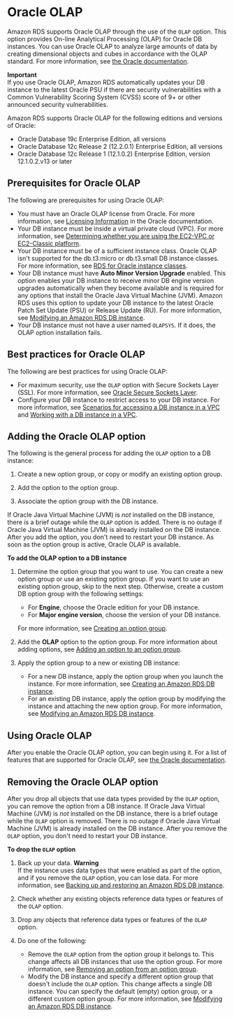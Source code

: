# Oracle OLAP<a name="Oracle.Options.OLAP"></a>

Amazon RDS supports Oracle OLAP through the use of the `OLAP` option\. This option provides On\-line Analytical Processing \(OLAP\) for Oracle DB instances\. You can use Oracle OLAP to analyze large amounts of data by creating dimensional objects and cubes in accordance with the OLAP standard\. For more information, see [the Oracle documentation](https://docs.oracle.com/en/database/oracle/oracle-database/19/olaug/index.html)\. 

**Important**  
If you use Oracle OLAP, Amazon RDS automatically updates your DB instance to the latest Oracle PSU if there are security vulnerabilities with a Common Vulnerability Scoring System \(CVSS\) score of 9\+ or other announced security vulnerabilities\. 

Amazon RDS supports Oracle OLAP for the following editions and versions of Oracle: 
+ Oracle Database 19c Enterprise Edition, all versions
+ Oracle Database 12c Release 2 \(12\.2\.0\.1\) Enterprise Edition, all versions
+ Oracle Database 12c Release 1 \(12\.1\.0\.2\) Enterprise Edition, version 12\.1\.0\.2\.v13 or later

## Prerequisites for Oracle OLAP<a name="Oracle.Options.OLAP.PreReqs"></a>

The following are prerequisites for using Oracle OLAP: 
+ You must have an Oracle OLAP license from Oracle\. For more information, see [Licensing Information](https://docs.oracle.com/en/database/oracle/oracle-database/19/dblic/Licensing-Information.html#GUID-B6113390-9586-46D7-9008-DCC9EDA45AB4) in the Oracle documentation\. 
+ Your DB instance must be inside a virtual private cloud \(VPC\)\. For more information, see [Determining whether you are using the EC2\-VPC or EC2\-Classic platform](USER_VPC.FindDefaultVPC.md)\. 
+ Your DB instance must be of a sufficient instance class\. Oracle OLAP isn't supported for the db\.t3\.micro or db\.t3\.small DB instance classes\. For more information, see [RDS for Oracle instance classes](Oracle.Concepts.InstanceClasses.md)\. 
+ Your DB instance must have **Auto Minor Version Upgrade** enabled\. This option enables your DB instance to receive minor DB engine version upgrades automatically when they become available and is required for any options that install the Oracle Java Virtual Machine \(JVM\)\. Amazon RDS uses this option to update your DB instance to the latest Oracle Patch Set Update \(PSU\) or Release Update \(RU\)\. For more information, see [Modifying an Amazon RDS DB instance](Overview.DBInstance.Modifying.md)\. 
+ Your DB instance must not have a user named `OLAPSYS`\. If it does, the OLAP option installation fails\.

## Best practices for Oracle OLAP<a name="Oracle.Options.OLAP.BestPractces"></a>

The following are best practices for using Oracle OLAP: 
+ For maximum security, use the `OLAP` option with Secure Sockets Layer \(SSL\)\. For more information, see [Oracle Secure Sockets Layer](Appendix.Oracle.Options.SSL.md)\. 
+ Configure your DB instance to restrict access to your DB instance\. For more information, see [Scenarios for accessing a DB instance in a VPC](USER_VPC.Scenarios.md) and [Working with a DB instance in a VPC](USER_VPC.WorkingWithRDSInstanceinaVPC.md)\. 

## Adding the Oracle OLAP option<a name="Oracle.Options.OLAP.Add"></a>

The following is the general process for adding the `OLAP` option to a DB instance: 

1. Create a new option group, or copy or modify an existing option group\.

1. Add the option to the option group\.

1. Associate the option group with the DB instance\.

If Oracle Java Virtual Machine \(JVM\) is *not* installed on the DB instance, there is a brief outage while the `OLAP` option is added\. There is no outage if Oracle Java Virtual Machine \(JVM\) is already installed on the DB instance\. After you add the option, you don't need to restart your DB instance\. As soon as the option group is active, Oracle OLAP is available\. 

**To add the OLAP option to a DB instance**

1. Determine the option group that you want to use\. You can create a new option group or use an existing option group\. If you want to use an existing option group, skip to the next step\. Otherwise, create a custom DB option group with the following settings: 
   + For **Engine**, choose the Oracle edition for your DB instance\. 
   + For **Major engine version**, choose the version of your DB instance\. 

   For more information, see [Creating an option group](USER_WorkingWithOptionGroups.md#USER_WorkingWithOptionGroups.Create)\. 

1. Add the **OLAP** option to the option group\. For more information about adding options, see [Adding an option to an option group](USER_WorkingWithOptionGroups.md#USER_WorkingWithOptionGroups.AddOption)\. 

1. Apply the option group to a new or existing DB instance: 
   + For a new DB instance, apply the option group when you launch the instance\. For more information, see [Creating an Amazon RDS DB instance](USER_CreateDBInstance.md)\. 
   + For an existing DB instance, apply the option group by modifying the instance and attaching the new option group\. For more information, see [Modifying an Amazon RDS DB instance](Overview.DBInstance.Modifying.md)\. 

## Using Oracle OLAP<a name="Oracle.Options.OLAP.Using"></a>

After you enable the Oracle OLAP option, you can begin using it\. For a list of features that are supported for Oracle OLAP, see [the Oracle documentation](https://docs.oracle.com/en/database/oracle/oracle-database/19/olaug/overview.html#GUID-E2056FE4-C623-4D29-B7D8-C4762F941966)\. 

## Removing the Oracle OLAP option<a name="Oracle.Options.OLAP.Remove"></a>

After you drop all objects that use data types provided by the `OLAP` option, you can remove the option from a DB instance\. If Oracle Java Virtual Machine \(JVM\) is *not* installed on the DB instance, there is a brief outage while the `OLAP` option is removed\. There is no outage if Oracle Java Virtual Machine \(JVM\) is already installed on the DB instance\. After you remove the `OLAP` option, you don't need to restart your DB instance\.

**To drop the `OLAP` option**

1. Back up your data\.
**Warning**  
If the instance uses data types that were enabled as part of the option, and if you remove the `OLAP` option, you can lose data\. For more information, see [Backing up and restoring an Amazon RDS DB instance](CHAP_CommonTasks.BackupRestore.md)\.

1. Check whether any existing objects reference data types or features of the `OLAP` option\. 

1. Drop any objects that reference data types or features of the `OLAP` option\.

1. Do one of the following:
   + Remove the `OLAP` option from the option group it belongs to\. This change affects all DB instances that use the option group\. For more information, see [Removing an option from an option group](USER_WorkingWithOptionGroups.md#USER_WorkingWithOptionGroups.RemoveOption)\.
   + Modify the DB instance and specify a different option group that doesn't include the `OLAP` option\. This change affects a single DB instance\. You can specify the default \(empty\) option group, or a different custom option group\. For more information, see [Modifying an Amazon RDS DB instance](Overview.DBInstance.Modifying.md)\. 